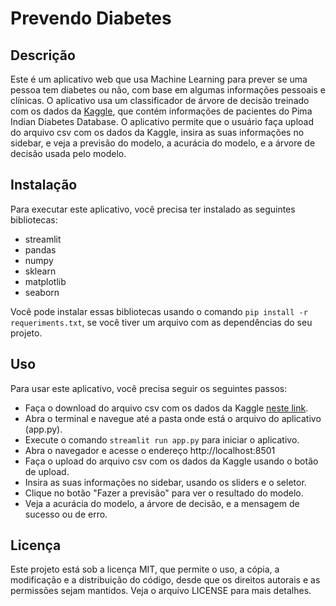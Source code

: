 # Prevendo Diabetes

## Descrição

Este é um aplicativo web que usa Machine Learning para prever se uma pessoa tem diabetes ou não, com base em algumas informações pessoais e clínicas. O aplicativo usa um classificador de árvore de decisão treinado com os dados da [Kaggle](^1^), que contém informações de pacientes do Pima Indian Diabetes Database. O aplicativo permite que o usuário faça upload do arquivo csv com os dados da Kaggle, insira as suas informações no sidebar, e veja a previsão do modelo, a acurácia do modelo, e a árvore de decisão usada pelo modelo.

## Instalação

Para executar este aplicativo, você precisa ter instalado as seguintes bibliotecas:

- streamlit
- pandas
- numpy
- sklearn
- matplotlib
- seaborn

Você pode instalar essas bibliotecas usando o comando `pip install -r requeriments.txt`, se você tiver um arquivo com as dependências do seu projeto.

## Uso

Para usar este aplicativo, você precisa seguir os seguintes passos:

- Faça o download do arquivo csv com os dados da Kaggle [neste link](^2^).
- Abra o terminal e navegue até a pasta onde está o arquivo do aplicativo (app.py).
- Execute o comando `streamlit run app.py` para iniciar o aplicativo.
- Abra o navegador e acesse o endereço http://localhost:8501
- Faça o upload do arquivo csv com os dados da Kaggle usando o botão de upload.
- Insira as suas informações no sidebar, usando os sliders e o seletor.
- Clique no botão "Fazer a previsão" para ver o resultado do modelo.
- Veja a acurácia do modelo, a árvore de decisão, e a mensagem de sucesso ou de erro.

## Licença

Este projeto está sob a licença MIT, que permite o uso, a cópia, a modificação e a distribuição do código, desde que os direitos autorais e as permissões sejam mantidos. Veja o arquivo LICENSE para mais detalhes.
